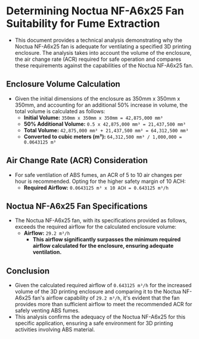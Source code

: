 # Determining Noctua NF-A6x25 Fan Suitability for Fume Extraction
  - This document provides a technical analysis demonstrating why the Noctua NF-A6x25 fan is adequate for ventilating a specified 3D printing enclosure. The analysis takes into account the volume of the enclosure, the air change rate (ACR) required for safe operation and compares these requirements against the capabilities of the Noctua NF-A6x25 fan.

## Enclosure Volume Calculation
  - Given the initial dimensions of the enclosure as 350mm x 350mm x 350mm, and accounting for an additional 50% increase in volume, the total volume is calculated as follows:
    - **Initial Volume:** `350mm x 350mm x 350mm = 42,875,000 mm³`
    - **50% Additional Volume:** `0.5 x 42,875,000 mm³ = 21,437,500 mm³`
    - **Total Volume:** `42,875,000 mm³ + 21,437,500 mm³ = 64,312,500 mm³`
    - **Converted to cubic meters (m³):** `64,312,500 mm³ / 1,000,000 = 0.0643125 m³`

## Air Change Rate (ACR) Consideration
  - For safe ventilation of ABS fumes, an ACR of 5 to 10 air changes per hour is recommended. Opting for the higher safety margin of 10 ACH:
    - **Required Airflow:** `0.0643125 m³ x 10 ACH = 0.643125 m³/h`

## Noctua NF-A6x25 Fan Specifications
  - The Noctua NF-A6x25 fan, with its specifications provided as follows, exceeds the required airflow for the calculated enclosure volume:
    - **Airflow:** `29.2 m³/h`
      - **This airflow significantly surpasses the minimum required airflow calculated for the enclosure, ensuring adequate ventilation.**

## Conclusion
  - Given the calculated required airflow of `0.643125 m³/h` for the increased volume of the 3D printing enclosure and comparing it to the Noctua NF-A6x25 fan's airflow capability of `29.2 m³/h`, it's evident that the fan provides more than sufficient airflow to meet the recommended ACR for safely venting ABS fumes. 
  - This analysis confirms the adequacy of the Noctua NF-A6x25 for this specific application, ensuring a safe environment for 3D printing activities involving ABS material.
